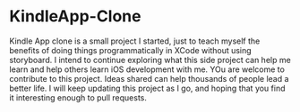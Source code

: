 # KindleApp-Clone

Kindle App clone is a small project I started, just to teach myself the benefits of doing things programmatically in XCode without using storyboard. I intend to continue exploring what this side project can help me learn and help others learn iOS development with me. YOu are welcome to contribute to this project. Ideas shared can help thousands of people lead a better life. I will keep updating this project as I go, and hoping that you find it interesting enough to pull requests.

